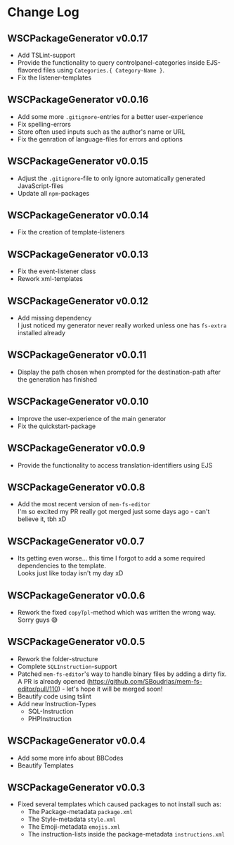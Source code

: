 # Change Log
## WSCPackageGenerator v0.0.17
  - Add TSLint-support
  - Provide the functionality to query controlpanel-categories inside EJS-flavored files using `Categories.{ Category-Name }`.
  - Fix the listener-templates

## WSCPackageGenerator v0.0.16
  - Add some more `.gitignore`-entries for a better user-experience
  - Fix spelling-errors
  - Store often used inputs such as the author's name or URL
  - Fix the genration of language-files for errors and options

## WSCPackageGenerator v0.0.15
  - Adjust the `.gitignore`-file to only ignore automatically generated JavaScript-files
  - Update all `npm`-packages

## WSCPackageGenerator v0.0.14
  - Fix the creation of template-listeners

## WSCPackageGenerator v0.0.13
  - Fix the event-listener class
  - Rework xml-templates

## WSCPackageGenerator v0.0.12
  - Add missing dependency  
    I just noticed my generator never really worked unless one has `fs-extra` installed already

## WSCPackageGenerator v0.0.11
  - Display the path chosen when prompted for the destination-path after the generation has finished

## WSCPackageGenerator v0.0.10
  - Improve the user-experience of the main generator
  - Fix the quickstart-package

## WSCPackageGenerator v0.0.9
  - Provide the functionality to access translation-identifiers using EJS

## WSCPackageGenerator v0.0.8
  - Add the most recent version of `mem-fs-editor`  
    I'm so excited my PR really got merged just some days ago - can't believe it, tbh xD

## WSCPackageGenerator v0.0.7
  - Its getting even worse... this time I forgot to add a some required dependencies to the template.  
    Looks just like today isn't my day xD

## WSCPackageGenerator v0.0.6
  - Rework the fixed `copyTpl`-method which was written the wrong way.  
    Sorry guys :sweat_smile:

## WSCPackageGenerator v0.0.5
  - Rework the folder-structure
  - Complete `SQLInstruction`-support
  - Patched `mem-fs-editor`'s way to handle binary files by adding a dirty fix.  
    A PR is already opened (https://github.com/SBoudrias/mem-fs-editor/pull/110) - let's hope it will be merged soon!
  - Beautify code using tslint
  - Add new Instruction-Types
    - SQL-Instruction
    - PHPInstruction

## WSCPackageGenerator v0.0.4
  - Add some more info about BBCodes
  - Beautify Templates

## WSCPackageGenerator v0.0.3
  - Fixed several templates which caused packages to not install such as:
    - The Package-metadata `package.xml`
    - The Style-metadata `style.xml`
    - The Emoji-metadata `emojis.xml`
    - The instruction-lists inside the package-metadata `instructions.xml`